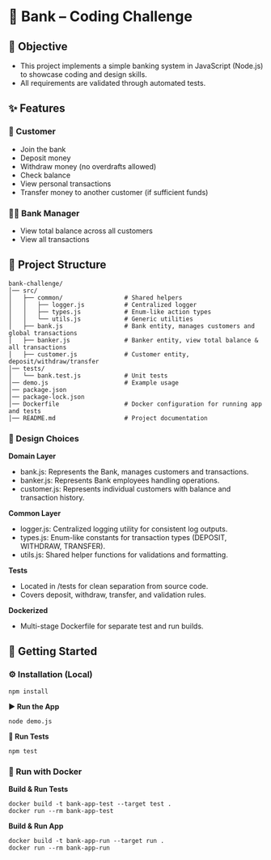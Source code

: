 # 🏦 Bank – Coding Challenge

## 🎯 Objective

- This project implements a simple banking system in JavaScript (Node.js) to showcase coding and design skills.
- All requirements are validated through automated tests.

## ✨ Features

### 👤 Customer

- Join the bank
- Deposit money
- Withdraw money (no overdrafts allowed)
- Check balance
- View personal transactions
- Transfer money to another customer (if sufficient funds)

### 👨‍💼 Bank Manager

- View total balance across all customers
- View all transactions

## 📂 Project Structure

```
bank-challenge/
│── src/
│   ├── common/                 # Shared helpers
│   │   ├── logger.js           # Centralized logger
│   │   ├── types.js            # Enum-like action types
│   │   └── utils.js            # Generic utilities
│   ├── bank.js                 # Bank entity, manages customers and global transactions
│   ├── banker.js               # Banker entity, view total balance & all transactions
│   ├── customer.js             # Customer entity, deposit/withdraw/transfer
│── tests/
│   └── bank.test.js            # Unit tests
│── demo.js                     # Example usage
│── package.json
│── package-lock.json
│── Dockerfile                  # Docker configuration for running app and tests
│── README.md                   # Project documentation

```

### 🧩 Design Choices

**Domain Layer**

- bank.js: Represents the Bank, manages customers and transactions.
- banker.js: Represents Bank employees handling operations.
- customer.js: Represents individual customers with balance and transaction history.

**Common Layer**

- logger.js: Centralized logging utility for consistent log outputs.
- types.js: Enum-like constants for transaction types (DEPOSIT, WITHDRAW, TRANSFER).
- utils.js: Shared helper functions for validations and formatting.

**Tests**

- Located in /tests for clean separation from source code.
- Covers deposit, withdraw, transfer, and validation rules.

**Dockerized**

- Multi-stage Dockerfile for separate test and run builds.

## 🚀 Getting Started

### ⚙️ Installation (Local)

```npm install```

**▶️ Run the App**

```node demo.js```

**🧪 Run Tests**

```npm test```

### 🐳 Run with Docker

**Build & Run Tests**

```
docker build -t bank-app-test --target test .
docker run --rm bank-app-test
```

**Build & Run App**

```
docker build -t bank-app-run --target run .
docker run --rm bank-app-run
```
